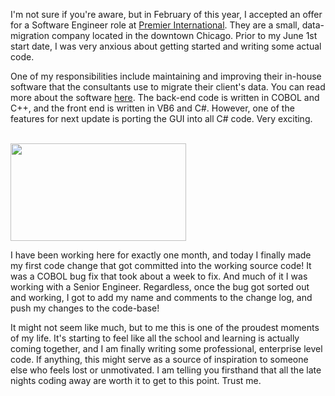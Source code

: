 I'm not sure if you're aware, but in February of this year, I accepted an offer for a Software Engineer role at [Premier International](https://www.premier-international.com/). They are a small, data-migration company located in the downtown Chicago. Prior to my June 1st start date, I was very anxious about getting started and writing some actual code. 

One of my responsibilities include maintaining and improving their in-house software that the consultants use to migrate their client's data. You can read more about the software [here](https://www.premier-international.com/applaud). The back-end code is written in COBOL and C++, and the front end is written in VB6 and C#. However, one of the features for next update is porting the GUI into all C# code. Very exciting.

<br>

<img src="https://i1.wp.com/allhtaccess.info/wp-content/uploads/2018/03/programming.gif?fit=1281%2C716&ssl=1" width="281" height="156">

<br>

I have been working here for exactly one month, and today I finally made my first code change that got committed into the working source code! It was a COBOL bug fix that took about a week to fix. And much of it I was working with a Senior Engineer. Regardless, once the bug got sorted out and working, I got to add my name and comments to the change log, and push my changes to the code-base!

It might not seem like much, but to me this is one of the proudest moments of my life. It's starting to feel like all the school and learning is actually coming together, and I am finally writing some professional, enterprise level code. If anything, this might serve as a source of inspiration to someone else who feels lost or unmotivated. I am telling you firsthand that all the late nights coding away are worth it to get to this point. Trust me.